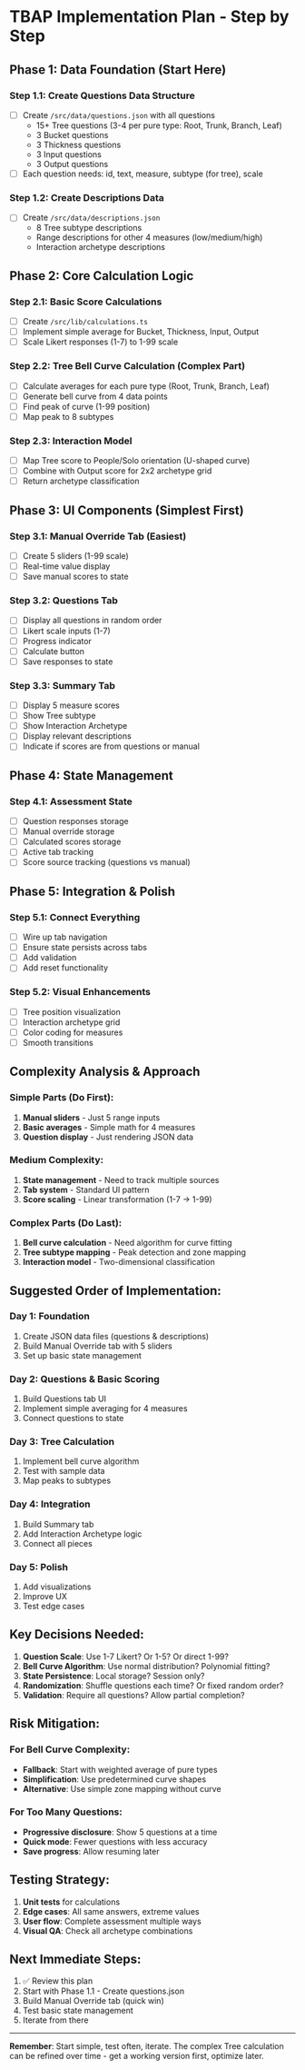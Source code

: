 # TBAP Implementation Plan - Step by Step

## Phase 1: Data Foundation (Start Here)
### Step 1.1: Create Questions Data Structure
- [ ] Create `/src/data/questions.json` with all questions
  - 15+ Tree questions (3-4 per pure type: Root, Trunk, Branch, Leaf)
  - 3 Bucket questions
  - 3 Thickness questions  
  - 3 Input questions
  - 3 Output questions
- [ ] Each question needs: id, text, measure, subtype (for tree), scale

### Step 1.2: Create Descriptions Data
- [ ] Create `/src/data/descriptions.json`
  - 8 Tree subtype descriptions
  - Range descriptions for other 4 measures (low/medium/high)
  - Interaction archetype descriptions

## Phase 2: Core Calculation Logic
### Step 2.1: Basic Score Calculations
- [ ] Create `/src/lib/calculations.ts`
- [ ] Implement simple average for Bucket, Thickness, Input, Output
- [ ] Scale Likert responses (1-7) to 1-99 scale

### Step 2.2: Tree Bell Curve Calculation (Complex Part)
- [ ] Calculate averages for each pure type (Root, Trunk, Branch, Leaf)
- [ ] Generate bell curve from 4 data points
- [ ] Find peak of curve (1-99 position)
- [ ] Map peak to 8 subtypes

### Step 2.3: Interaction Model
- [ ] Map Tree score to People/Solo orientation (U-shaped curve)
- [ ] Combine with Output score for 2x2 archetype grid
- [ ] Return archetype classification

## Phase 3: UI Components (Simplest First)
### Step 3.1: Manual Override Tab (Easiest)
- [ ] Create 5 sliders (1-99 scale)
- [ ] Real-time value display
- [ ] Save manual scores to state

### Step 3.2: Questions Tab
- [ ] Display all questions in random order
- [ ] Likert scale inputs (1-7)
- [ ] Progress indicator
- [ ] Calculate button
- [ ] Save responses to state

### Step 3.3: Summary Tab
- [ ] Display 5 measure scores
- [ ] Show Tree subtype
- [ ] Show Interaction Archetype
- [ ] Display relevant descriptions
- [ ] Indicate if scores are from questions or manual

## Phase 4: State Management
### Step 4.1: Assessment State
- [ ] Question responses storage
- [ ] Manual override storage
- [ ] Calculated scores storage
- [ ] Active tab tracking
- [ ] Score source tracking (questions vs manual)

## Phase 5: Integration & Polish
### Step 5.1: Connect Everything
- [ ] Wire up tab navigation
- [ ] Ensure state persists across tabs
- [ ] Add validation
- [ ] Add reset functionality

### Step 5.2: Visual Enhancements
- [ ] Tree position visualization
- [ ] Interaction archetype grid
- [ ] Color coding for measures
- [ ] Smooth transitions

## Complexity Analysis & Approach

### Simple Parts (Do First):
1. **Manual sliders** - Just 5 range inputs
2. **Basic averages** - Simple math for 4 measures
3. **Question display** - Just rendering JSON data

### Medium Complexity:
1. **State management** - Need to track multiple sources
2. **Tab system** - Standard UI pattern
3. **Score scaling** - Linear transformation (1-7 → 1-99)

### Complex Parts (Do Last):
1. **Bell curve calculation** - Need algorithm for curve fitting
2. **Tree subtype mapping** - Peak detection and zone mapping
3. **Interaction model** - Two-dimensional classification

## Suggested Order of Implementation:

### Day 1: Foundation
1. Create JSON data files (questions & descriptions)
2. Build Manual Override tab with 5 sliders
3. Set up basic state management

### Day 2: Questions & Basic Scoring
1. Build Questions tab UI
2. Implement simple averaging for 4 measures
3. Connect questions to state

### Day 3: Tree Calculation
1. Implement bell curve algorithm
2. Test with sample data
3. Map peaks to subtypes

### Day 4: Integration
1. Build Summary tab
2. Add Interaction Archetype logic
3. Connect all pieces

### Day 5: Polish
1. Add visualizations
2. Improve UX
3. Test edge cases

## Key Decisions Needed:

1. **Question Scale**: Use 1-7 Likert? Or 1-5? Or direct 1-99?
2. **Bell Curve Algorithm**: Use normal distribution? Polynomial fitting?
3. **State Persistence**: Local storage? Session only?
4. **Randomization**: Shuffle questions each time? Or fixed random order?
5. **Validation**: Require all questions? Allow partial completion?

## Risk Mitigation:

### For Bell Curve Complexity:
- **Fallback**: Start with weighted average of pure types
- **Simplification**: Use predetermined curve shapes
- **Alternative**: Use simple zone mapping without curve

### For Too Many Questions:
- **Progressive disclosure**: Show 5 questions at a time
- **Quick mode**: Fewer questions with less accuracy
- **Save progress**: Allow resuming later

## Testing Strategy:

1. **Unit tests** for calculations
2. **Edge cases**: All same answers, extreme values
3. **User flow**: Complete assessment multiple ways
4. **Visual QA**: Check all archetype combinations

## Next Immediate Steps:

1. ✅ Review this plan
2. Start with Phase 1.1 - Create questions.json
3. Build Manual Override tab (quick win)
4. Test basic state management
5. Iterate from there

---

**Remember**: Start simple, test often, iterate. The complex Tree calculation can be refined over time - get a working version first, optimize later.